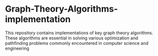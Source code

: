 # Graph-Theory-Algorithms-implementation
This repository contains implementations of key graph theory algorithms. These algorithms are essential in solving various optimization and pathfinding problems commonly encountered in computer science and engineering
